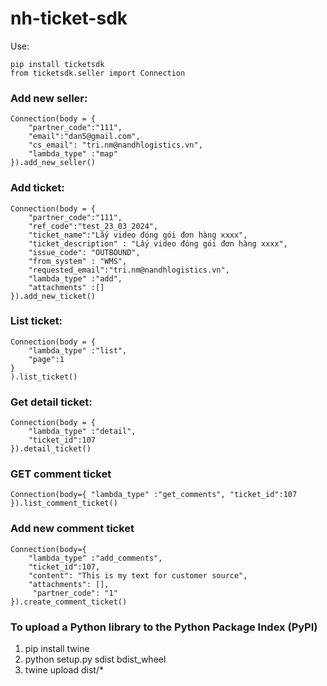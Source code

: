 # nh-ticket-sdk
Use:

```
pip install ticketsdk
from ticketsdk.seller import Connection

```

### Add new seller:
```
Connection(body = {
    "partner_code":"111",
    "email":"dan5@gmail.com",
    "cs_email": "tri.nm@nandhlogistics.vn",
    "lambda_type" :"map"
}).add_new_seller()
```
### Add ticket:
```
Connection(body = {
    "partner_code":"111",
    "ref_code":"test_23_03_2024",
    "ticket_name":"Lấy video đóng gói đơn hàng xxxx",
    "ticket_description" : "Lấy video đóng gói đơn hàng xxxx",
    "issue_code": "OUTBOUND",
    "from_system" : "WMS",
    "requested_email":"tri.nm@nandhlogistics.vn",
    "lambda_type" :"add",
    "attachments" :[]
}).add_new_ticket()

```

### List ticket:
```
Connection(body = {
    "lambda_type" :"list",
    "page":1
}
).list_ticket()

```

### Get detail ticket:
```
Connection(body = {
    "lambda_type" :"detail",
    "ticket_id":107
}).detail_ticket()

```

### GET comment ticket
```
Connection(body={ "lambda_type" :"get_comments", "ticket_id":107 }).list_comment_ticket()
```

### Add new comment ticket
```
Connection(body={ 
    "lambda_type" :"add_comments", 
    "ticket_id":107, 
    "content": "This is my text for customer source", 
    "attachments": [],
     "partner_code": "1" 
}).create_comment_ticket()
```
### To upload a Python library to the Python Package Index (PyPI)

1. pip install twine
2. python setup.py sdist bdist_wheel
3. twine upload dist/*


